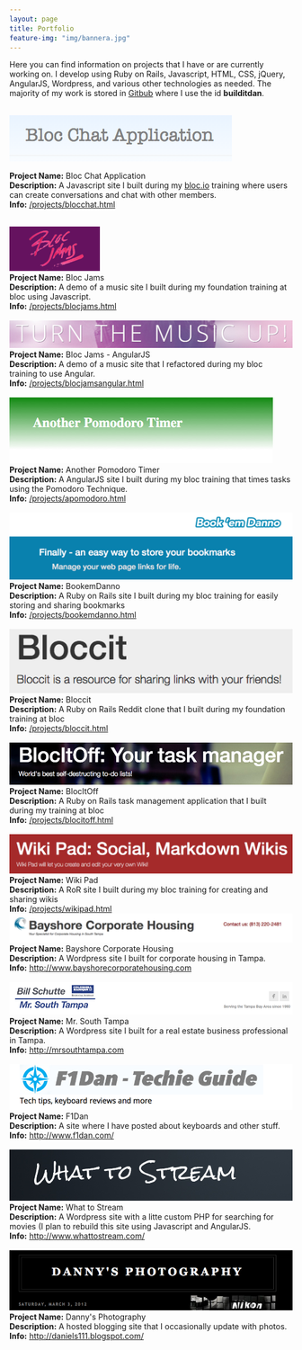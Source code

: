 ```yaml
---
layout: page
title: Portfolio
feature-img: "img/bannera.jpg"
---
```


<link rel="stylesheet" href="css/animate.css">
<script src="js/wow.min.js"></script>
<script>new WOW().init();</script>

Here you can find information on projects that I have or are currently working on. I develop using Ruby on Rails, Javascript, HTML, CSS, jQuery, AngularJS, Wordpress, and various other technologies as needed. The majority of my work is stored in [Gitbub](https://github.com/builditdan) where I use the id **builditdan**.

<br>

<div class="wow bounceInUp portfolio-background">
  <a href="https://blocchat1.herokuapp.com/"><img src="img/blocchat.png" ></a><br>

  <strong>Project Name:</strong> Bloc Chat Application  <br>
  <strong>Description:</strong>  A Javascript site I built during my [bloc.io](http://bloc.io) training where users can create conversations and chat with other members.<br>
  <strong>Info:</strong> <a href="/projects/blocchat.html">/projects/blocchat.html</a><br>
  <br>
</div>


<div class="wow bounceInUp portfolio-background">
  <a href="http://builditdan.github.io/bloc-jams/index.html"><img src="img/bloc-jams.png" ></a><br>
  <strong>Project Name:</strong> Bloc Jams  <br>
  <strong>Description:</strong>  A demo of a music site I built during my foundation training at bloc using Javascript.<br>
  <strong>Info:</strong> <a href="/projects/blocjams.html">/projects/blocjams.html</a><br>
  <br>
</div>

<div class="wow bounceInUp portfolio-background">
  <a href="https://bloc-jams-angular1.herokuapp.com/"><img src="img/bloc-jams-angular.png" ></a><br>
  <strong>Project Name:</strong> Bloc Jams - AngularJS  <br>
  <strong>Description:</strong>  A demo of a music site that I refactored during my bloc training to use Angular.<br>
  <strong>Info:</strong> <a href="/projects/blocjamsangular.html">/projects/blocjamsangular.html</a><br>
  <br>
</div>


<div class="wow bounceInUp portfolio-background">
  <a href="http://apomodoro.herokuapp.com/"><img src="img/apomodoro.png" ></a><br>
  <strong>Project Name:</strong> Another Pomodoro Timer  <br>
  <strong>Description:</strong> A AngularJS site I built during my bloc training that times tasks using the Pomodoro Technique.<br>
  <strong>Info:</strong> <a href="/projects/apomodoro.html">/projects/apomodoro.html</a><br>
  <br>
</div>


<div class="wow bounceInUp portfolio-background">
  <a href="https://bookemdanno.herokuapp.com/"><img src="img/bookemdanno.png" ></a><br>
  <strong>Project Name:</strong> BookemDanno  <br>
  <strong>Description:</strong> A Ruby on Rails site I built during my bloc training for easily storing and sharing bookmarks<br>
  <strong>Info:</strong> <a href="/projects/bookemdanno.html">/projects/bookemdanno.html</a><br>
  <br>
</div>


<div class="wow bounceInUp portfolio-background">
  <a href="https://peaceful-shore-6087.herokuapp.com/"><img src="img/bloccit.png" ></a><br>
  <strong>Project Name:</strong> Bloccit  <br>
  <strong>Description:</strong> A Ruby on Rails Reddit clone that I built during my foundation training at bloc<br>
  <strong>Info:</strong> <a href="/projects/bloccit.html">/projects/bloccit.html</a><br>
  <br>
</div>



<div class="wow bounceInUp portfolio-background">
  <a href="http://blocitoffa.herokuapp.com/welcome/index"><img src="img/blocitoff.png" ></a><br>
  <strong>Project Name:</strong> BlocItOff  <br>
  <strong>Description:</strong> A Ruby on Rails task management application that I built during my training at bloc<br>
  <strong>Info:</strong> <a href="/projects/blocitoff.html">/projects/blocitoff.html</a><br>
  <br>
</div>


<div class="wow bounceInUp portfolio-background">
  <a href="https://wikipad1.herokuapp.com/"><img src="img/wikipad.png" ></a><br>
  <strong>Project Name:</strong> Wiki Pad  <br>
  <strong>Description:</strong> A RoR site I built during my bloc training for creating and sharing wikis<br>
  <strong>Info:</strong> <a href="/projects/wikipad.html">/projects/wikipad.html</a>
  <br>
</div>


<div class="wow bounceInUp portfolio-background">
  <a href="http://www.bayshorecorporatehousing.com/"><img src="img/bayshorecorporatehousing.png" ></a><br>
  <strong>Project Name:</strong> Bayshore Corporate Housing  <br>
  <strong>Description:</strong> A Wordpress site I built for corporate housing in Tampa.<br>
  <strong>Info:</strong> <a href="http://www.bayshorecorporatehousing.com">http://www.bayshorecorporatehousing.com</a><br>
  <br>
</div>


<div class="wow bounceInUp portfolio-background">
  <a href="http://mrsouthtampa/"><img src="img/mrsouthtampa.png" ></a><br>
  <strong>Project Name:</strong> Mr. South Tampa<br>
  <strong>Description:</strong> A Wordpress site I built for a real estate business professional in Tampa.<br>
  <strong>Info:</strong> <a href="http://mrsouthtampa.com">http://mrsouthtampa.com</a> <br>
  <br>
</div>

<div class="wow bounceInUp portfolio-background">
  <a href="http://www.f1dan.com/"><img src="img/f1dan.png" ></a><br>
  <strong>Project Name:</strong> F1Dan  <br>
  <strong>Description:</strong> A site where I have posted about keyboards and other stuff.<br>
  <strong>Info:</strong> <a href="http://www.f1dan.com/">http://www.f1dan.com/</a> <br>
  <br>
</div>

<div class="wow bounceInUp portfolio-background">
  <a href="http://www.whattostream.com/"><img src="img/whattostream.png" ></a><br>
  <strong>Project Name:</strong> What to Stream  <br>
  <strong>Description:</strong> A Wordpress site with a litte custom PHP for searching for movies (I plan to rebuild this site using Javascript and AngularJS.<br>
  <strong>Info:</strong> <a href="http://www.whattostream.com/">http://www.whattostream.com/</a> <br>
  <br>
</div>


<div class="wow swing portfolio-background">
  <a href="http://daniels111.blogspot.com/"><img src="img/daniels111_blogspot.png" ></a><br>
  <strong>Project Name:</strong> Danny's Photography  <br>
  <strong>Description:</strong> A hosted blogging site that I occasionally update with photos.<br>
  <strong>Info:</strong> <a href="http://daniels111.blogspot.com/">http://daniels111.blogspot.com/</a> <br>
  <br>
</div>
